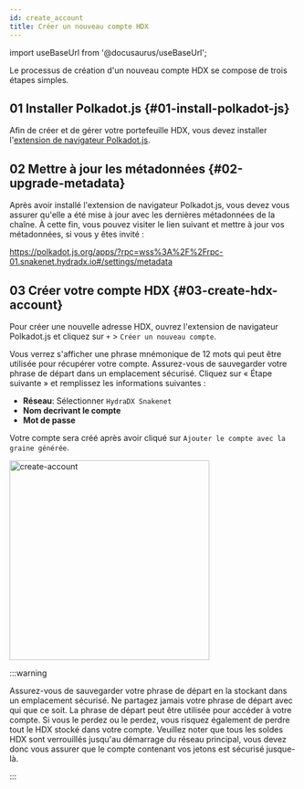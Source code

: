 ```yaml
---
id: create_account
title: Créer un nouveau compte HDX
---
```


import useBaseUrl from '@docusaurus/useBaseUrl';

Le processus de création d'un nouveau compte HDX se compose de trois étapes simples.

## 01 Installer Polkadot.js {#01-install-polkadot-js}

Afin de créer et de gérer votre portefeuille HDX, vous devez installer l'[extension de navigateur Polkadot.js](https://polkadot.js.org/extension/).

## 02 Mettre à jour les métadonnées {#02-upgrade-metadata}

Après avoir installé l'extension de navigateur Polkadot.js, vous devez vous assurer qu'elle a été mise à jour avec les dernières métadonnées de la chaîne. À cette fin, vous pouvez visiter le lien suivant et mettre à jour vos métadonnées, si vous y êtes invité :

https://polkadot.js.org/apps/?rpc=wss%3A%2F%2Frpc-01.snakenet.hydradx.io#/settings/metadata

## 03 Créer votre compte HDX {#03-create-hdx-account}

Pour créer une nouvelle adresse HDX, ouvrez l'extension de navigateur Polkadot.js et cliquez sur `+` > `Créer un nouveau compte`.

Vous verrez s'afficher une phrase mnémonique de 12 mots qui peut être utilisée pour récupérer votre compte. Assurez-vous de sauvegarder votre phrase de départ dans un emplacement sécurisé. Cliquez sur « Étape suivante » et remplissez les informations suivantes :

* **Réseau**: Sélectionner `HydraDX Snakenet`
* **Nom decrivant le compte**
* **Mot de passe**

Votre compte sera créé après avoir cliqué sur `Ajouter le compte avec la graine générée`.

<div style={{textAlign: 'center'}}>
  <img alt="create-account" src={useBaseUrl('/create-account/create-account.png')} width="350px" />
</div>

:::warning 

Assurez-vous de sauvegarder votre phrase de départ en la stockant dans un emplacement sécurisé. Ne partagez jamais votre phrase de départ avec qui que ce soit. La phrase de départ peut être utilisée pour accéder à votre compte. Si vous le perdez ou le perdez, vous risquez également de perdre tout le HDX stocké dans votre compte. Veuillez noter que tous les soldes HDX sont verrouillés jusqu'au démarrage du réseau principal, vous devez donc vous assurer que le compte contenant vos jetons est sécurisé jusque-là.

:::
